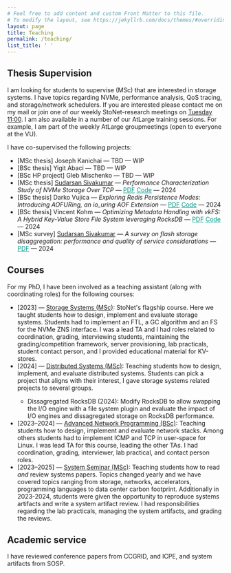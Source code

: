 ```yaml
---
# Feel free to add content and custom Front Matter to this file.
# To modify the layout, see https://jekyllrb.com/docs/themes/#overriding-theme-defaults
layout: page
title: Teaching
permalink: /teaching/
list_title: ' '
---
```

<link rel="icon" href="{{ "./favicon-32x32.png" | relative_url }}" type="image/x-icon">

<h2> Thesis Supervision </h2>
I am looking for students to supervise (MSc) that are interested in storage systems. I have topics regarding NVMe, performance analysis, QoS tracing, and storage/network schedulers.
If you are interested please contact me on my mail or join one of our weekly StoNet-research meetings on <a href="https://stonet-research.github.io/index.html">Tuesday 11:00</a>. I am also available in a number of our AtLarge training sessions. For example, I am part of the weekly AtLarge groupmeetings (open to everyone at the VU).

I have co-supervised the following projects:
<ul>
    <li> [MSc thesis] Joseph Kanichai — TBD — WIP </li>
    <li> [BSc thesis] Yigit Abaci — TBD — WIP </li>
    <li> [BSc HP project] Gleb Mischenko — TBD — WIP </li>
    <li> [MSc thesis] <a href="https://medium.com/@appsby12">Sudarsan Sivakumar</a> — <i>Performance Characterization Study of NVMe Storage Over TCP</i> — <a href="{{ site.url }}/downloads/supervised_thesis_sudarsan_sivakumar_NVMeoFTCP.pdf" style="color:#009988">PDF</a> <a href="https://github.com/stonet-research/NVMeoFTCP-Characterization" style="color:#009988">Code</a> — 2024 </li>
    <li> [BSc thesis] Darko Vujica — <i>Exploring Redis Persistence Modes: Introducing AOFURing, an io_uring AOF Extension</i> —  <a href="{{ site.url }}/downloads/supervised_thesis_darko_vujica_aofuring.pdf" style="color:#009988">PDF</a> <a href="https://github.com/daraccrafter/Thesis-Redis-IO_Uring" style="color:#009988">Code</a> — 2024 </li>
    <li> [BSc thesis] Vincent Kohm — <i>Optimizing Metadata Handling with vkFS: A Hybrid Key-Value Store File System leveraging RocksDB</i> — <a href="{{ site.url }}/downloads/supervised_thesis_vincent_kohm_vkfs.pdf" style="color:#009988">PDF</a> <a href="https://github.com/Vincent881909/vkfs" style="color:#009988">Code</a> — 2024 </li>
    <li> [MSc survey] <a href="https://medium.com/@appsby12">Sudarsan Sivakumar</a> — <i>A survey on flash storage disaggregation: performance and quality of service considerations</i> — <a href="{{ site.url }}/downloads/supervised_survey_sudarsan_sivakumar_flash_storage_disaggregation_qos.pdf" style="color:#009988">PDF</a> —  2024 </li>
</ul>

<h2> Courses </h2>
For my PhD, I have been involved as a teaching assistant (along with coordinating roles) for the following courses:
<ul>
    <li> [2023] — <a href="https://atlarge-research.com/courses/storage-systems-vu/"> Storage Systems (MSc)</a>: StoNet's flagship course. Here we taught students how to design, implement and evaluate storage systems. Students had to implement an FTL, a GC algorithm and an FS for the NVMe ZNS interface. I was a lead TA and I had roles related to coordination, grading, interviewing students, maintaining the grading/competition framework, server provisioning, lab practicals, student contact person, and I provided educational material for KV-stores.</li>
    <li> [2024] — <a href="https://atlarge-research.com/courses/distr-sys-vu/"> Distributed Systems (MSc)</a>: Teaching students how to design, implement, and evaluate distributed systems. Students can pick a project that aligns with their interest, I gave storage systems related projects to several groups.</li>
        <ul>
            <li> Dissagregated RocksDB (2024): Modify RocksDB to allow swapping the I/O engine with a file system plugin and evaluate the impact of I/O engines and dissagregated storage on RocksDB performance.</li>
        </ul>
    <li> [2023–2024] — <a href="https://atlarge-research.com/courses/advanced-net-prog-vu/2"> Advanced Network Programming (BSc)</a>: Teaching students how to design, implement and evaluate network stacks. Among others students had to implement ICMP and TCP in user-space for Linux. I was lead TA for this course, leading the other TAs. I had coordination, grading, interviewer, lab practical, and contact person roles.</li>
    <li> [2023–2025] — <a href="https://research.vu.nl/en/courses/systems-seminar-2"> System Seminar (MSc)</a>: Teaching students how to read <i>and</i> review systems papers. Topics changed yearly and we have covered topics ranging from storage, networks, accelerators, programming languages to data center carbon footprint. Additionally in 2023-2024, students were given the opportunity to reproduce systems artifacts and write a system artifact review. I had responsibilities regarding the lab practicals, managing the system artifacts, and grading the reviews.</li>
</ul>

<h2> Academic service </h2>
I have reviewed conference papers from CCGRID, and ICPE, and system artifacts from SOSP.

